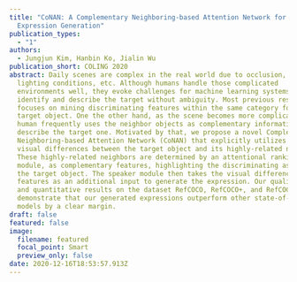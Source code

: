 ```yaml
---
title: "CoNAN: A Complementary Neighboring-based Attention Network for Referring
  Expression Generation"
publication_types:
  - "1"
authors:
  - Jungjun Kim, Hanbin Ko, Jialin Wu
publication_short: COLING 2020
abstract: Daily scenes are complex in the real world due to occlusion, undesired
  lighting conditions, etc. Although humans handle those complicated
  environments well, they evoke challenges for machine learning systems to
  identify and describe the target without ambiguity. Most previous research
  focuses on mining discriminating features within the same category for the
  target object. One the other hand, as the scene becomes more complicated,
  human frequently uses the neighbor objects as complementary information to
  describe the target one. Motivated by that, we propose a novel Complementary
  Neighboring-based Attention Network (CoNAN) that explicitly utilizes the
  visual differences between the target object and its highly-related neighbors.
  These highly-related neighbors are determined by an attentional ranking
  module, as complementary features, highlighting the discriminating aspects for
  the target object. The speaker module then takes the visual difference
  features as an additional input to generate the expression. Our qualitative
  and quantitative results on the dataset RefCOCO, RefCOCO+, and RefCOCOg
  demonstrate that our generated expressions outperform other state-of-the-art
  models by a clear margin.
draft: false
featured: false
image:
  filename: featured
  focal_point: Smart
  preview_only: false
date: 2020-12-16T18:53:57.913Z
---
```

